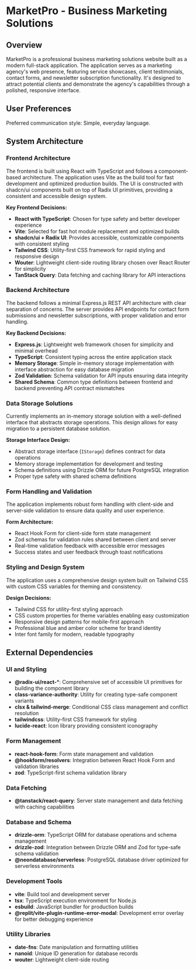 # MarketPro - Business Marketing Solutions

## Overview

MarketPro is a professional business marketing solutions website built as a modern full-stack application. The application serves as a marketing agency's web presence, featuring service showcases, client testimonials, contact forms, and newsletter subscription functionality. It's designed to attract potential clients and demonstrate the agency's capabilities through a polished, responsive interface.

## User Preferences

Preferred communication style: Simple, everyday language.

## System Architecture

### Frontend Architecture
The frontend is built using React with TypeScript and follows a component-based architecture. The application uses Vite as the build tool for fast development and optimized production builds. The UI is constructed with shadcn/ui components built on top of Radix UI primitives, providing a consistent and accessible design system.

**Key Frontend Decisions:**
- **React with TypeScript**: Chosen for type safety and better developer experience
- **Vite**: Selected for fast hot module replacement and optimized builds
- **shadcn/ui + Radix UI**: Provides accessible, customizable components with consistent styling
- **Tailwind CSS**: Utility-first CSS framework for rapid styling and responsive design
- **Wouter**: Lightweight client-side routing library chosen over React Router for simplicity
- **TanStack Query**: Data fetching and caching library for API interactions

### Backend Architecture
The backend follows a minimal Express.js REST API architecture with clear separation of concerns. The server provides API endpoints for contact form submissions and newsletter subscriptions, with proper validation and error handling.

**Key Backend Decisions:**
- **Express.js**: Lightweight web framework chosen for simplicity and minimal overhead
- **TypeScript**: Consistent typing across the entire application stack
- **Memory Storage**: Simple in-memory storage implementation with interface abstraction for easy database migration
- **Zod Validation**: Schema validation for API inputs ensuring data integrity
- **Shared Schema**: Common type definitions between frontend and backend preventing API contract mismatches

### Data Storage Solutions
Currently implements an in-memory storage solution with a well-defined interface that abstracts storage operations. This design allows for easy migration to a persistent database solution.

**Storage Interface Design:**
- Abstract storage interface (`IStorage`) defines contract for data operations
- Memory storage implementation for development and testing
- Schema definitions using Drizzle ORM for future PostgreSQL integration
- Proper type safety with shared schema definitions

### Form Handling and Validation
The application implements robust form handling with client-side and server-side validation to ensure data quality and user experience.

**Form Architecture:**
- React Hook Form for client-side form state management
- Zod schemas for validation rules shared between client and server
- Real-time validation feedback with accessible error messages
- Success states and user feedback through toast notifications

### Styling and Design System
The application uses a comprehensive design system built on Tailwind CSS with custom CSS variables for theming and consistency.

**Design Decisions:**
- Tailwind CSS for utility-first styling approach
- CSS custom properties for theme variables enabling easy customization
- Responsive design patterns for mobile-first approach
- Professional blue and amber color scheme for brand identity
- Inter font family for modern, readable typography

## External Dependencies

### UI and Styling
- **@radix-ui/react-***: Comprehensive set of accessible UI primitives for building the component library
- **class-variance-authority**: Utility for creating type-safe component variants
- **clsx & tailwind-merge**: Conditional CSS class management and conflict resolution
- **tailwindcss**: Utility-first CSS framework for styling
- **lucide-react**: Icon library providing consistent iconography

### Form Management
- **react-hook-form**: Form state management and validation
- **@hookform/resolvers**: Integration between React Hook Form and validation libraries
- **zod**: TypeScript-first schema validation library

### Data Fetching
- **@tanstack/react-query**: Server state management and data fetching with caching capabilities

### Database and Schema
- **drizzle-orm**: TypeScript ORM for database operations and schema management
- **drizzle-zod**: Integration between Drizzle ORM and Zod for type-safe schema validation
- **@neondatabase/serverless**: PostgreSQL database driver optimized for serverless environments

### Development Tools
- **vite**: Build tool and development server
- **tsx**: TypeScript execution environment for Node.js
- **esbuild**: JavaScript bundler for production builds
- **@replit/vite-plugin-runtime-error-modal**: Development error overlay for better debugging experience

### Utility Libraries
- **date-fns**: Date manipulation and formatting utilities
- **nanoid**: Unique ID generation for database records
- **wouter**: Lightweight client-side routing